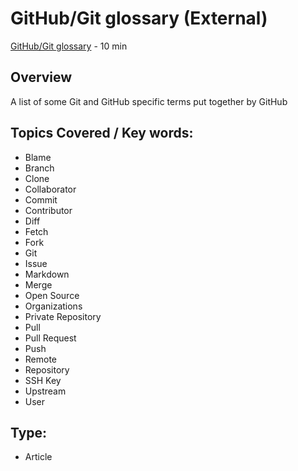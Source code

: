 # GitHub/Git glossary (External)
[GitHub/Git glossary](https://help.github.com/articles/github-glossary/) - 10 min

## Overview
 A list of some Git and GitHub specific terms put together by GitHub

## Topics Covered / Key words:
- Blame
- Branch
- Clone 
- Collaborator
- Commit
- Contributor
- Diff
- Fetch
- Fork
- Git
- Issue
- Markdown
- Merge
- Open Source
- Organizations
- Private Repository
- Pull
- Pull Request
- Push
- Remote
- Repository
- SSH Key
- Upstream
- User

## Type:
- Article

